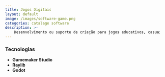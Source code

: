 ```yaml
---
title: Jogos Digitais
layout: default
image: /images/software-game.png
categories: catalago software
description: >-
    Desenvolvimento ou suporte de criação para jogos educativos, casuais, com história ou modo multijogador.
---
```



### Tecnologias ### 
* **Gamemaker Studio**
* **Raylib**
* **Godot**